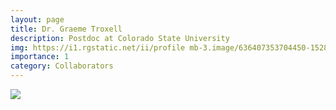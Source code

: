 ```yaml
---
layout: page
title: Dr. Graeme Troxell
description: Postdoc at Colorado State University
img: https://i1.rgstatic.net/ii/profile mb-3.image/636407353704450-1528742745508_Q512/Graeme-Troxell.jpg
importance: 1
category: Collaborators
---
```


<div class="profile mb-3"> 
<img src="https://i1.rgstatic.net/ii/profile mb-3.image/636407353704450-1528742745508_Q512/Graeme-Troxell.jpg" class="img-fluid z-depth-1 rounded"/>
</div>
<br>